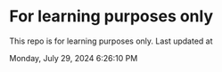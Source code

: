 # For learning purposes only
This repo is for learning purposes only.
Last updated at

Monday, July 29, 2024 6:26:10 PM

